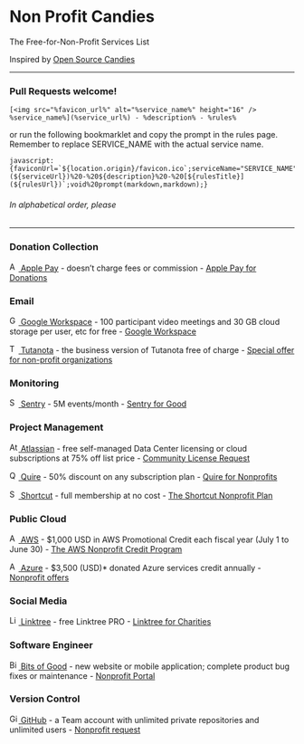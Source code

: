 # Non Profit Candies

The Free-for-Non-Profit Services List

Inspired by [Open Source Candies](https://github.com/velikanov/opensource-candies "velikanov/opensource-candies: Free stuff for open source projects")

---

### Pull Requests welcome!

```
[<img src="%favicon_url%" alt="%service_name%" height="16" /> %service_name%](%service_url%) - %description% - %rules%
```

or run the following bookmarklet and copy the prompt in the rules page. Remember to replace SERVICE_NAME with the actual service name.

```
javascript:{faviconUrl=`${location.origin}/favicon.ico`;serviceName="SERVICE_NAME";serviceUrl=`${location.origin}/`;description=String(getSelection());rulesTitle=document.title;rulesUrl=String(location);markdown=`[<img%20src="${faviconUrl}"%20alt="${serviceName}"%20height="16"%20/>%20${serviceName}](${serviceUrl})%20-%20${description}%20-%20[${rulesTitle}](${rulesUrl})`;void%20prompt(markdown,markdown);}
```

###### In alphabetical order, please

---

### Donation Collection

[<img src="https://developer.apple.com/favicon.ico" alt="Apple Pay" height="16" /> Apple Pay](https://developer.apple.com/apple-pay/) - doesn’t charge fees or commission - [Apple Pay for Donations](https://developer.apple.com/apple-pay/nonprofits/)

### Email

[<img src="https://storage.googleapis.com/operating-anagram-8280/favicon-16x16.png" alt="Google Workspace" height="16" /> Google Workspace](https://workspace.google.com/) - 100 participant video meetings and 30 GB cloud storage per user, etc for free - [Google Workspace](https://www.google.com/nonprofits/offerings/workspace/#!%23workspace-pricing)

[<img src="https://tutanota.com/resources/favicon/logo-favicon-152.png" alt="Tutanota" height="16" /> Tutanota](https://tutanota.com/) - the business version of Tutanota free of charge - [Special offer for non-profit organizations](https://tutanota.com/blog/posts/secure-email-for-non-profit/)

### Monitoring

[<img src="https://www.sentry.dev/_assets2/favicon.ico" alt="Sentry" height="16" /> Sentry](https://sentry.io/) - 5M events/month - [Sentry for Good](https://sentry.io/for/good/)

### Project Management

[<img src="https://wac-cdn.atlassian.com/assets/img/favicons/atlassian/favicon.png" alt="Atlassian Jira" height="16" /> Atlassian](https://www.atlassian.com/) - free self-managed Data Center licensing or cloud subscriptions at 75% off list price - [Community License Request](https://www.atlassian.com/software/views/community-license-request)

[<img src="https://quire.io/favicon.ico" alt="Quire" height="16" /> Quire](https://shortcut.com/) - 50% discount on any subscription plan - [Quire for Nonprofits](https://quire.io/pricing/nonprofits)

[<img src="https://shortcut.com/favicon-32x32.png?v=6a11b8fc3ed40b8e0f9626bf2292fd39" alt="Shortcut" height="16" /> Shortcut](https://shortcut.com/) - full membership at no cost - [The Shortcut Nonprofit Plan](https://help.shortcut.com/hc/en-us/articles/212980543)

### Public Cloud

[<img src="https://a0.awsstatic.com/libra-css/images/site/fav/favicon.ico" alt="AWS" height="16" /> AWS](https://aws.amazon.com/) - $1,000 USD in AWS Promotional Credit each fiscal year (July 1 to June 30) - [The AWS Nonprofit Credit Program](https://aws.amazon.com/government-education/nonprofits/nonprofit-credit-program/)

[<img src="https://nonprofit.microsoft.com/favicon.ico" alt="Azure" height="16" /> Azure](https://azure.microsoft.com/) - $3,500 (USD)* donated Azure services credit annually - [Nonprofit offers](https://nonprofit.microsoft.com/en-us/getting-started)

### Social Media

[<img src="https://website.linktr.ee/favicon-32x32.png" alt="Linktree" height="16" /> Linktree](https://linktr.ee/) - free Linktree PRO - [Linktree for Charities](https://linktr.ee/s/about/charities/ "Linktree for Charities | Linktree - Linktree")

### Software Engineer

[<img src="https://bog-npp-two.vercel.app/favicon.ico" alt="Bits of Good" height="16" /> Bits of Good](https://bitsofgood.org/) - new website or mobile application; complete product bug fixes or maintenance - [Nonprofit Portal](https://bog-npp-two.vercel.app/ "Nonprofit Portal")

### Version Control

[<img src="https://github.com/favicon.ico" alt="GitHub" height="16" /> GitHub](https://github.com/) - a Team account with unlimited private repositories and unlimited users - [Nonprofit request](https://support.github.com/contact/nonprofit)
